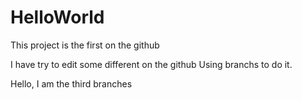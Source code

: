 # HelloWorld
This project is the first on the github

I have try to edit some different on the github
Using branchs to do it.

Hello, I am the third branches

